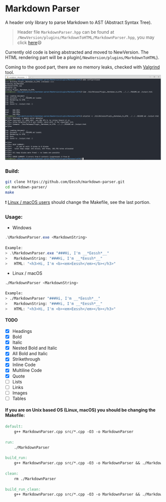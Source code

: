 # Markdown Parser
A header only library to parse Markdown to AST (Abstract Syntax Tree).

> Header file `MarkdownParser.hpp` can be found at `/NewVersion/plugins/MarkdownToHTML/MarkdownParser.hpp`, you may click [here](https://github.com/Eessh/markdown-parser/blob/master/NewVersion/plugins/MarkdownToHTML/MarkdownParser.hpp)😄

Currently old code is being abstracted and moved to NewVersion. The HTML rendering part will be a plugin(`/NewVersion/plugins/MarkdownToHTML`).

Coming to the good part, there are no memory leaks, checked with [Valgrind](https://valgrind.org/) tool.
![No memory leaks](./NewVersion/plugins/MarkdownToHTML/images/ZeroMemoryLeaks.png)

### Build:
```bash
git clone https://github.com/Eessh/markdown-parser.git
cd markdown-parser/
make
```
❗ [Linux / macOS users](#unixMakefile) should change the Makefile, see the last portion.

### Usage:
- Windows
```powershell
.\MarkdownParser.exe <MarkdownString>

Example:
> .\MarkdownParser.exe "###Hi, I'm __*Eessh*__"
>   MarkdownString: "###Hi, I'm __*Eessh*__"
>   HTML: "<h3>Hi, I'm <b><em>Eessh</em></b></h3>"
```
- Linux / macOS
```bash
./MarkdownParser <MarkdownString>

Example:
> ./MarkdownParser "###Hi, I'm __*Eessh*__"
>   MarkdownString: "###Hi, I'm __*Eessh*__"
>   HTML: "<h3>Hi, I'm <b><em>Eessh</em></b></h3>"
```

#### TODO
- [x] Headings
- [x] Bold
- [x] Italic
- [x] Nested Bold and Italic
- [x] All Bold and Italic
- [x] Strikethrough
- [x] Inline Code
- [x] Multiline Code
- [x] Quote
- [ ] Lists
- [ ] Links
- [ ] Images
- [ ] Tables

#### <a name="unixMakefile"></a> If you are on Unix based OS (Linux, macOS) you should be changing the Makefile:
```Makefile
default:
	g++ MarkdownParser.cpp src/*.cpp -O3 -o MarkdownParser

run:
	./MarkdownParser

build_run:
	g++ MarkdownParser.cpp src/*.cpp -O3 -o MarkdownParser && ./MarkdownParser

clean:
	rm ./MarkdownParser

build_run_clean:
	g++ MarkdownParser.cpp src/*.cpp -O3 -o MarkdownParser && ./MarkdownParser && rm ./MarkdownParser
```
